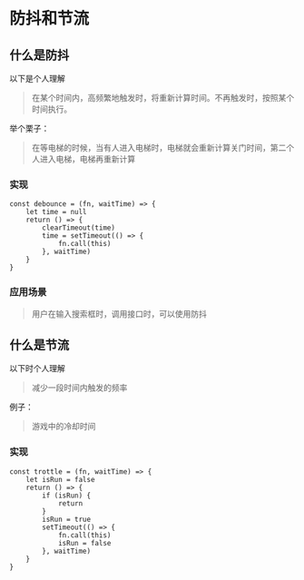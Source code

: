 # 防抖和节流

## 什么是防抖
以下是个人理解
> 在某个时间内，高频繁地触发时，将重新计算时间。不再触发时，按照某个时间执行。

举个栗子：

> 在等电梯的时候，当有人进入电梯时，电梯就会重新计算关门时间，第二个人进入电梯，电梯再重新计算

### 实现
```
const debounce = (fn, waitTime) => {
    let time = null
    return () => {
        clearTimeout(time)
        time = setTimeout(() => {
            fn.call(this)
        }, waitTime)
    }
}
```
### 应用场景
> 用户在输入搜索框时，调用接口时，可以使用防抖

## 什么是节流
以下时个人理解
> 减少一段时间内触发的频率

例子：
> 游戏中的冷却时间

### 实现
```
const trottle = (fn, waitTime) => {
    let isRun = false
    return () => {
        if (isRun) {
            return
        }
        isRun = true
        setTimeout(() => {
            fn.call(this)
            isRun = false
        }, waitTime)
    }
}
```
